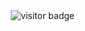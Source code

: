 <img align="right" src="https://visitor-badge.laobi.icu/badge?page_id=SikmaLegenseed.SikmaLegenseed" alt="visitor badge" />

<!--
**SikmaLegenseed/SikmaLegenseed** is a ✨ _special_ ✨ repository because its `README.md` (this file) appears on your GitHub profile.

Here are some ideas to get you started:

- 🔭 I’m currently working on ...
- 🌱 I’m currently learning ...
- 👯 I’m looking to collaborate on ...
- 🤔 I’m looking for help with ...
- 💬 Ask me about ...
- 📫 How to reach me: ...
- 😄 Pronouns: ...
- ⚡ Fun fact: ...
-->
